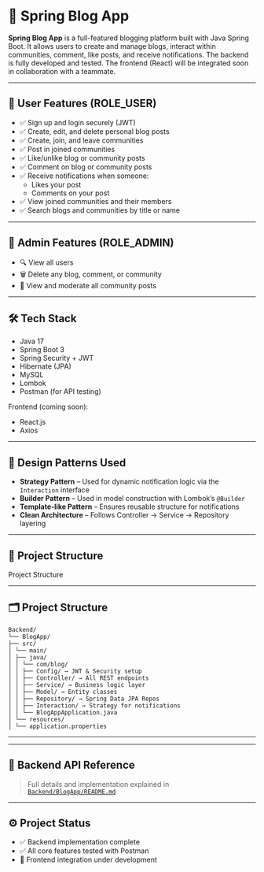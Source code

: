 # 📝 Spring Blog App

**Spring Blog App** is a full-featured blogging platform built with Java Spring Boot. It allows users to create and manage blogs, interact within communities, comment, like posts, and receive notifications. The backend is fully developed and tested. The frontend (React) will be integrated soon in collaboration with a teammate.

---

## 👤 User Features (ROLE_USER)

- ✅ Sign up and login securely (JWT)
- ✅ Create, edit, and delete personal blog posts
- ✅ Create, join, and leave communities
- ✅ Post in joined communities
- ✅ Like/unlike blog or community posts
- ✅ Comment on blog or community posts
- ✅ Receive notifications when someone:
  - Likes your post
  - Comments on your post
- ✅ View joined communities and their members
- ✅ Search blogs and communities by title or name

---

## 👑 Admin Features (ROLE_ADMIN)

- 🔍 View all users
- 🗑 Delete any blog, comment, or community
- 🧵 View and moderate all community posts

---

## 🛠 Tech Stack

- Java 17
- Spring Boot 3
- Spring Security + JWT
- Hibernate (JPA)
- MySQL
- Lombok
- Postman (for API testing)

Frontend (coming soon):
- React.js
- Axios

---

## 🧠 Design Patterns Used

- **Strategy Pattern** – Used for dynamic notification logic via the `Interaction` interface
- **Builder Pattern** – Used in model construction with Lombok’s `@Builder`
- **Template-like Pattern** – Ensures reusable structure for notifications
- **Clean Architecture** – Follows Controller → Service → Repository layering

---

## 📁 Project Structure

 Project Structure

---
## 🗂 Project Structure

```
Backend/
└── BlogApp/
├── src/
│ └── main/
│ ├── java/
│ │ └── com/blog/
│ │ ├── Config/ → JWT & Security setup
│ │ ├── Controller/ → All REST endpoints
│ │ ├── Service/ → Business logic layer
│ │ ├── Model/ → Entity classes
│ │ ├── Repository/ → Spring Data JPA Repos
│ │ ├── Interaction/ → Strategy for notifications
│ │ └── BlogAppApplication.java
│ └── resources/
│ └── application.properties
```

---

---

## 📘 Backend API Reference

> Full details and implementation explained in [`Backend/BlogApp/README.md`](https://github.com/ahmedhossam32/spring-blog-app/blob/main/Backend/BlogApp/README.md)

---

## ⚙️ Project Status

- ✅ Backend implementation complete
- ✅ All core features tested with Postman
- 🚧 Frontend integration under development
